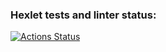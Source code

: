 ### Hexlet tests and linter status:
[![Actions Status](https://github.com/qweqweq/frontend-project-lvl1/workflows/hexlet-check/badge.svg)](https://github.com/qweqweq/frontend-project-lvl1/actions)